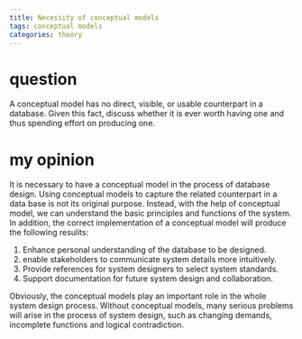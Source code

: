 ```yaml
---
title: Necessity of conceptual models
tags: conceptual models
categories: theory
---
```

# question
A conceptual model has no direct, visible, or usable counterpart in a database. Given this fact, discuss whether it is ever worth having one and thus spending effort on producing one. 

# my opinion
It is necessary to have a conceptual model in the process of database design. Using conceptual models to capture the related counterpart in a data base is not its original purpose. Instead, with the help of conceptual model, we can understand the basic principles and functions of the system. In addition, the correct implementation of a conceptual model will produce the following resulits:
1. Enhance personal understanding of the database to be designed.
2. enable stakeholders to communicate system details more intuitively.
3. Provide references for system designers to select system standards.
4. Support documentation for future system design and collaboration. 

Obviously, the conceptual models play an important role in the whole system design process. Without conceptual models, many serious problems will arise in the process of system design, such as changing demands, incomplete functions and logical contradiction. 
